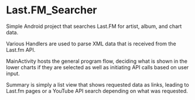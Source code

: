 # Last.FM_Searcher
Simple Android project that searches Last.FM for artist, album, and chart data.

Various Handlers are used to parse XML data that is received from the Last.fm API. 

MainActivity hosts the general program flow, deciding what is shown in the lower charts if they are selected as well as
initiating API calls based on user input.

Summary is simply a list view that shows requested data as links, leading to Last.fm pages or a YouTube API search depending
on what was requested.
